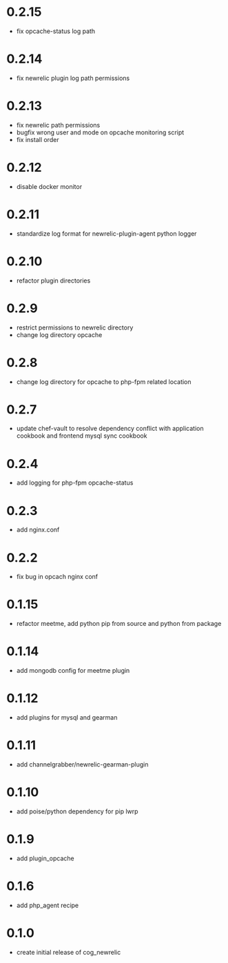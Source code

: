 # 0.2.15
- fix opcache-status log path

# 0.2.14
- fix newrelic plugin log path permissions

# 0.2.13
- fix newrelic path permissions
- bugfix wrong user and mode on opcache monitoring script
- fix install order

# 0.2.12
- disable docker monitor

# 0.2.11
- standardize log format for newrelic-plugin-agent python logger

# 0.2.10
- refactor plugin directories

# 0.2.9
- restrict permissions to newrelic directory
- change log directory opcache

# 0.2.8
- change log directory for opcache to php-fpm related location

# 0.2.7
- update chef-vault to resolve dependency conflict with application cookbook and frontend mysql sync cookbook

# 0.2.4
- add logging for php-fpm opcache-status

# 0.2.3
- add nginx.conf

# 0.2.2
- fix bug in opcach nginx conf

# 0.1.15
- refactor meetme, add python pip from source and python from package

# 0.1.14
- add mongodb config for meetme plugin

# 0.1.12
- add plugins for mysql and gearman

# 0.1.11
- add channelgrabber/newrelic-gearman-plugin

# 0.1.10
- add poise/python dependency for pip lwrp

# 0.1.9
- add plugin_opcache

# 0.1.6
- add php_agent recipe

# 0.1.0
- create initial release of cog_newrelic
